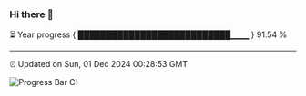 ### Hi there 👋

⏳ Year progress { ███████████████████████████▁▁▁ } 91.54 %

---

⏰ Updated on Sun, 01 Dec 2024 00:28:53 GMT

![Progress Bar CI](https://github.com/liununu/liununu/workflows/Progress%20Bar%20CI/badge.svg)
